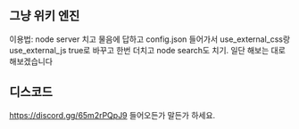## 그냥 위키 엔진
이용법: node server 치고 물음에 답하고 config.json 들어가서 use_external_css랑 use_external_js true로 바꾸고 한번 더치고 node search도 치기.
일단 해보는 대로 해보겠습니다

## 디스코드
https://discord.gg/65m2rPQpJ9
들어오든가 말든가 하세요.
